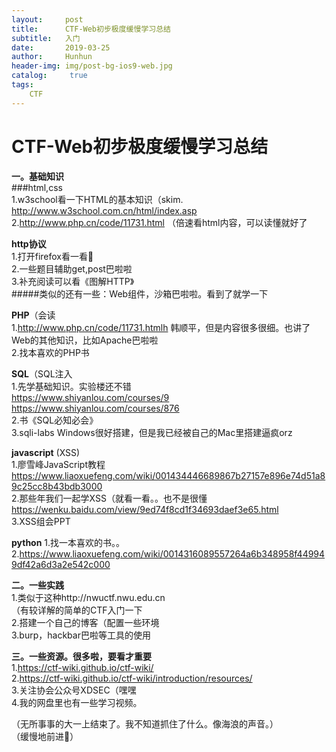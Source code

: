 ```yaml
---
layout:     post
title:      CTF-Web初步极度缓慢学习总结
subtitle:   入门
date:       2019-03-25
author:     Hunhun
header-img: img/post-bg-ios9-web.jpg
catalog: 	 true
tags:
    CTF
---
```

# CTF-Web初步极度缓慢学习总结  
**一。基础知识**  
###html,css  
1.w3school看一下HTML的基本知识（skim. 
http://www.w3school.com.cn/html/index.asp  
2.http://www.php.cn/code/11731.html
（倍速看html内容，可以读懂就好了  

__http协议__     
1.打开firefox看一看👀  
2.一些题目辅助get,post巴啦啦  
3.补充阅读可以看《图解HTTP》  
#####类似的还有一些：Web组件，沙箱巴啦啦。看到了就学一下  


__PHP__（会读    
1.http://www.php.cn/code/11731.htmlh 韩顺平，但是内容很多很细。也讲了Web的其他知识，比如Apache巴啦啦  
2.找本喜欢的PHP书  

__SQL__（SQL注入  
1.先学基础知识。实验楼还不错  
https://www.shiyanlou.com/courses/9
https://www.shiyanlou.com/courses/876    
2.书《SQL必知必会》  
3.sqli-labs 
Windows很好搭建，但是我已经被自己的Mac里搭建逼疯orz


__javascript__
(XSS)  
1.廖雪峰JavaScript教程  
https://www.liaoxuefeng.com/wiki/001434446689867b27157e896e74d51a89c25cc8b43bdb3000  
2.那些年我们一起学XSS（就看一看。。也不是很懂  
https://wenku.baidu.com/view/9ed74f8cd1f34693daef3e65.html  
3.XSS组会PPT  

__python__
1.找一本喜欢的书。。  
2.https://www.liaoxuefeng.com/wiki/0014316089557264a6b348958f449949df42a6d3a2e542c000  



**二。一些实践**   
1.类似于这种http://nwuctf.nwu.edu.cn   
（有较详解的简单的CTF入门一下  
2.搭建一个自己的博客（配置一些环境  
3.burp，hackbar巴啦等工具的使用  

**三。一些资源。很多啦，要看才重要**  
1.https://ctf-wiki.github.io/ctf-wiki/  
2.https://ctf-wiki.github.io/ctf-wiki/introduction/resources/  
3.关注协会公众号XDSEC（嘿嘿  
4.我的网盘里也有一些学习视频。  

（无所事事的大一上结束了。我不知道抓住了什么。像海浪的声音。）  
（缓慢地前进👀）  
